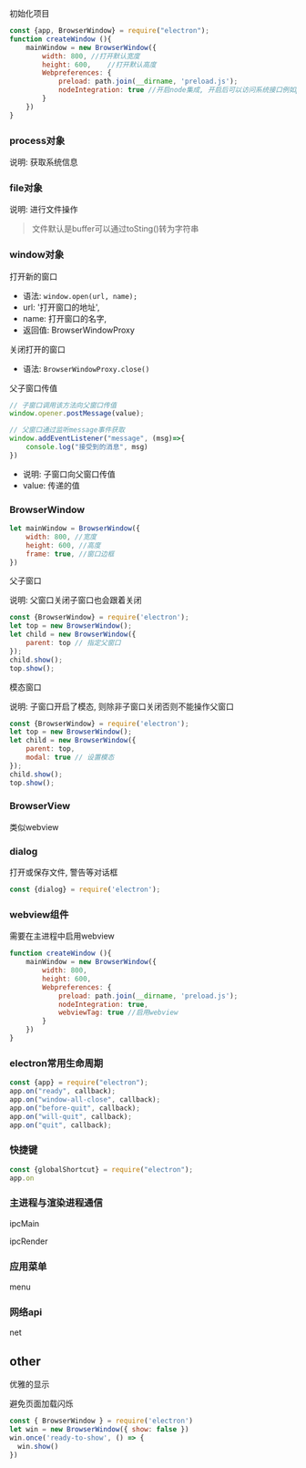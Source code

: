 初始化项目

```js
const {app, BrowserWindow} = require("electron");
function createWindow (){
    mainWindow = new BrowserWindow({
        width: 800, //打开默认宽度
        height: 600,	//打开默认高度
        Webpreferences: {
            preload: path.join(__dirname, 'preload.js');
            nodeIntegration: true //开启node集成, 开启后可以访问系统接口例如process
        }
    })
}
```



### process对象

说明: 获取系统信息



### file对象

说明: 进行文件操作

> 文件默认是buffer可以通过toSting()转为字符串



### window对象

打开新的窗口

* 语法: `window.open(url, name);`
* url: '打开窗口的地址',
* name: 打开窗口的名字,
* 返回值: BrowserWindowProxy

关闭打开的窗口

* 语法: `BrowserWindowProxy.close()`

父子窗口传值

```js
// 子窗口调用该方法向父窗口传值
window.opener.postMessage(value);

// 父窗口通过监听message事件获取
window.addEventListener("message", (msg)=>{
    console.log("接受到的消息", msg)
})
```

* 说明: 子窗口向父窗口传值
* value: 传递的值

### BrowserWindow

```js
let mainWindow = BrowserWindow({
	width: 800, //宽度
    height: 600, //高度
    frame: true, //窗口边框
})
```

父子窗口

说明: 父窗口关闭子窗口也会跟着关闭

```js
const {BrowserWindow} = require('electron');
let top = new BrowserWindow();
let child = new BrowserWindow({
    parent: top // 指定父窗口
});
child.show();
top.show();
```

模态窗口

说明: 子窗口开启了模态, 则除非子窗口关闭否则不能操作父窗口

```js
const {BrowserWindow} = require('electron');
let top = new BrowserWindow();
let child = new BrowserWindow({
    parent: top,
    modal: true // 设置模态
});
child.show();
top.show();
```

### BrowserView

类似webview

### dialog

打开或保存文件, 警告等对话框

```js
const {dialog} = require('electron');

```

### webview组件

需要在主进程中启用webview

```js
function createWindow (){
    mainWindow = new BrowserWindow({
        width: 800, 
        height: 600,	
        Webpreferences: {
            preload: path.join(__dirname, 'preload.js');
            nodeIntegration: true,
            webviewTag: true //启用webview
        }
    })
}
```

### electron常用生命周期

```js
const {app} = require("electron");
app.on("ready", callback);
app.on("window-all-close", callback);
app.on("before-quit", callback);
app.on("will-quit", callback);
app.on("quit", callback);
```

### 快捷键

```js
const {globalShortcut} = require("electron");
app.on
```

### 主进程与渲染进程通信

ipcMain

ipcRender

### 应用菜单

menu

### 网络api

net

## other

优雅的显示

避免页面加载闪烁

```js
const { BrowserWindow } = require('electron')
let win = new BrowserWindow({ show: false })
win.once('ready-to-show', () => {
  win.show()
})
```



